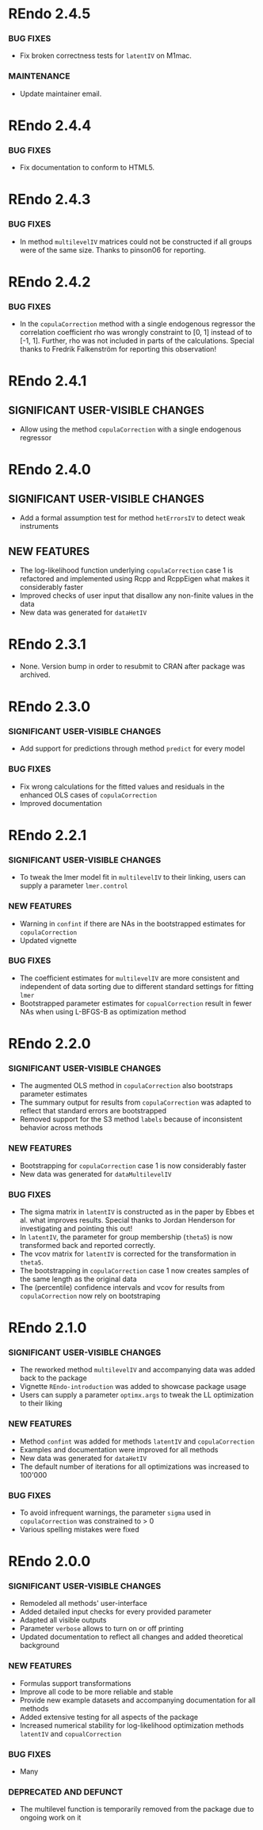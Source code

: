 # REndo 2.4.5

### BUG FIXES
* Fix broken correctness tests for `latentIV` on M1mac.

### MAINTENANCE
* Update maintainer email.



# REndo 2.4.4

### BUG FIXES
* Fix documentation to conform to HTML5.



# REndo 2.4.3

### BUG FIXES
* In method `multilevelIV` matrices could not be constructed if all groups were of the same size. Thanks to pinson06 for reporting.



# REndo 2.4.2

### BUG FIXES
* In the `copulaCorrection` method with a single endogenous regressor the correlation coefficient rho was wrongly constraint to [0, 1] instead of to [-1, 1]. Further, rho was not included in parts of the calculations. Special thanks to Fredrik Falkenström for reporting this observation!



# REndo 2.4.1

## SIGNIFICANT USER-VISIBLE CHANGES
* Allow using the method `copulaCorrection` with a single endogenous regressor



# REndo 2.4.0

## SIGNIFICANT USER-VISIBLE CHANGES
* Add a formal assumption test for method `hetErrorsIV` to detect weak instruments

## NEW FEATURES
* The log-likelihood function underlying `copulaCorrection` case 1 is refactored and implemented using Rcpp and RcppEigen what makes it considerably faster
* Improved checks of user input that disallow any non-finite values in the data
* New data was generated for `dataHetIV`



# REndo 2.3.1
* None. Version bump in order to resubmit to CRAN after package was archived.



# REndo 2.3.0

### SIGNIFICANT USER-VISIBLE CHANGES
* Add support for predictions through method `predict` for every model

### BUG FIXES
* Fix wrong calculations for the fitted values and residuals in the enhanced OLS cases of `copulaCorrection`
* Improved documentation



# REndo 2.2.1

### SIGNIFICANT USER-VISIBLE CHANGES
* To tweak the lmer model fit in `multilevelIV` to their linking, users can supply a parameter `lmer.control`

### NEW FEATURES
* Warning in `confint` if there are NAs in the bootstrapped estimates for `copulaCorrection`
* Updated vignette

### BUG FIXES
* The coefficient estimates for `multilevelIV` are more consistent and independent of data sorting due to different standard settings for fitting `lmer`
* Bootstrapped parameter estimates for `copualCorrection` result in fewer NAs when using L-BFGS-B as optimization method



# REndo 2.2.0

### SIGNIFICANT USER-VISIBLE CHANGES
* The augmented OLS method in `copulaCorrection` also bootstraps parameter estimates
* The summary output for results from `copulaCorrection` was adapted to reflect that standard errors are bootstrapped
* Removed support for the S3 method `labels` because of inconsistent behavior across methods

### NEW FEATURES
* Bootstrapping for `copulaCorrection` case 1 is now considerably faster
* New data was generated for `dataMultilevelIV`

### BUG FIXES
* The sigma matrix in `latentIV` is constructed as in the paper by Ebbes et al. what improves results. Special thanks to Jordan Henderson for investigating and pointing this out!
* In `latentIV`, the parameter for group membership (`theta5`) is now transformed back and reported correctly.
* The vcov matrix for `latentIV` is corrected for the transformation in `theta5`.
* The bootstrapping in `copulaCorrection` case 1 now creates samples of the same length as the original data
* The (percentile) confidence intervals and vcov for results from `copulaCorrection` now rely on bootstraping



# REndo 2.1.0

### SIGNIFICANT USER-VISIBLE CHANGES
* The reworked method `multilevelIV` and accompanying data was added back to the package
* Vignette `REndo-introduction` was added to showcase package usage
* Users can supply a parameter `optimx.args` to tweak the LL optimization to their liking

### NEW FEATURES
* Method `confint` was added for methods `latentIV` and `copulaCorrection`
* Examples and documentation were improved for all methods
* New data was generated for `dataHetIV`
* The default number of iterations for all optimizations was increased to 100'000

### BUG FIXES
* To avoid infrequent warnings, the parameter `sigma` used in `copulaCorrection` was constrained to > 0
* Various spelling mistakes were fixed



# REndo 2.0.0

### SIGNIFICANT USER-VISIBLE CHANGES
* Remodeled all methods' user-interface
* Added detailed input checks for every provided parameter
* Adapted all visible outputs
* Parameter `verbose` allows to turn on or off printing
* Updated documentation to reflect all changes and added theoretical background

### NEW FEATURES
* Formulas support transformations
* Improve all code to be more reliable and stable
* Provide new example datasets and accompanying documentation for all methods
* Added extensive testing for all aspects of the package
* Increased numerical stability for log-likelihood optimization methods `latentIV` and `copualCorrection`

### BUG FIXES
* Many

### DEPRECATED AND DEFUNCT
* The multilevel function is temporarily removed from the package due to ongoing work on it
